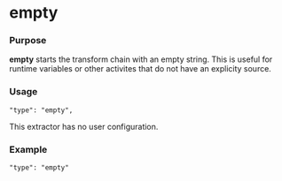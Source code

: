 # empty

### Purpose

**empty** starts the transform chain with an empty string. This is useful for runtime variables or other activites that do not have an explicity source.

### Usage

```
"type": "empty",
```

This extractor has no user configuration.

### Example

```
"type": "empty"
```
